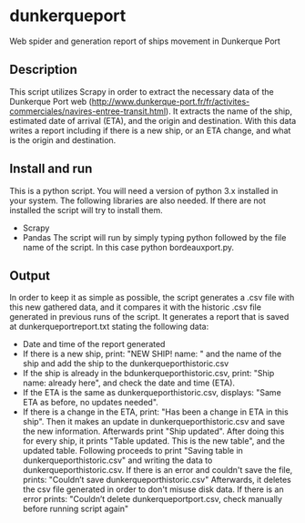 # dunkerqueport
Web spider and generation report of ships movement in Dunkerque Port

## Description

This script utilizes Scrapy in order to extract the necessary data of the Dunkerque Port web (http://www.dunkerque-port.fr/fr/activites-commerciales/navires-entree-transit.html). It extracts the name of the ship, estimated date of arrival (ETA), and the origin and destination. With this data writes a report including if there is a new ship, or an ETA change, and what is the origin and destination.

## Install and run

This is a python script. You will need a version of python 3.x installed in your system. The following libraries are also needed. If there are not installed the script will try to install them. 
- Scrapy
- Pandas
The script will run by simply typing python followed by the file name of the script. In this case python bordeauxport.py.

## Output

In order to keep it as simple as possible, the script generates a .csv file with this new gathered data, and it compares it with the historic .csv file generated in previous runs of the script. 
It generates a report that is saved at dunkerqueportreport.txt stating the following data:
- Date and time of the report generated
- If there is a new ship, print: "NEW SHIP! name: " and the name of the ship and add the ship to the dunkerqueporthistoric.csv
- If the ship is already in the bdunkerqueporthistoric.csv, print: "Ship name: already here", and check the date and time (ETA).
- If the ETA is the same as dunkerqueporthistoric.csv, displays: "Same ETA as before, no updates needed".
- If there is a change in the ETA, print: "Has been a change in ETA in this ship". Then it makes an update in dunkerqueporthistoric.csv and save the new information. Afterwards print "Ship updated". 
After doing this for every ship, it prints "Table updated. This is the new table", and the updated table. Following proceeds to print "Saving table in dunkerqueporthistoric.csv" and writing the data to dunkerqueporthistoric.csv.
If there is an error and couldn't save the file, prints: "Couldn’t save dunkerqueporthistoric.csv"
Afterwards, it deletes the csv file generated in order to don't misuse disk data. If there is an error prints: "Couldn’t delete dunkerqueportport.csv, check manually before running script again"
